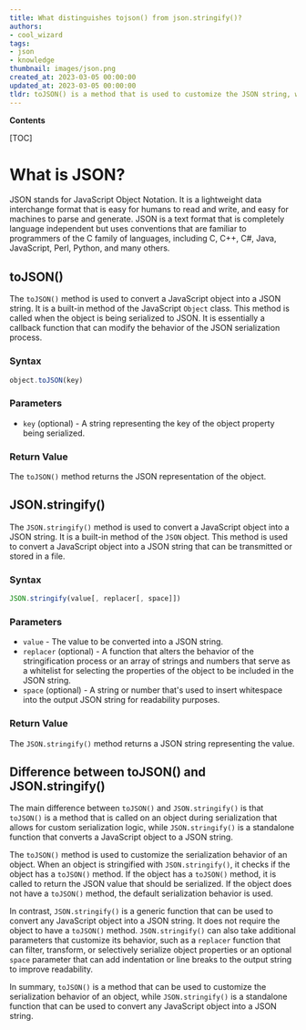 ```yaml
---
title: What distinguishes tojson() from json.stringify()?
authors:
- cool_wizard
tags:
- json
- knowledge
thumbnail: images/json.png
created_at: 2023-03-05 00:00:00
updated_at: 2023-03-05 00:00:00
tldr: toJSON() is a method that is used to customize the JSON string, while JSON.stringify() is a method that converts an object or value to a JSON string.
---
```


**Contents**

[TOC]

# What is JSON?
JSON stands for JavaScript Object Notation. It is a lightweight data interchange format that is easy for humans to read and write, and easy for machines to parse and generate. JSON is a text format that is completely language independent but uses conventions that are familiar to programmers of the C family of languages, including C, C++, C#, Java, JavaScript, Perl, Python, and many others.

## toJSON()
The `toJSON()` method is used to convert a JavaScript object into a JSON string. It is a built-in method of the JavaScript `Object` class. This method is called when the object is being serialized to JSON. It is essentially a callback function that can modify the behavior of the JSON serialization process.

### Syntax
```javascript
object.toJSON(key)
```

### Parameters
- `key` (optional) - A string representing the key of the object property being serialized.

### Return Value
The `toJSON()` method returns the JSON representation of the object.

## JSON.stringify()
The `JSON.stringify()` method is used to convert a JavaScript object into a JSON string. It is a built-in method of the `JSON` object. This method is used to convert a JavaScript object into a JSON string that can be transmitted or stored in a file.

### Syntax
```javascript
JSON.stringify(value[, replacer[, space]])
```

### Parameters
- `value` - The value to be converted into a JSON string.
- `replacer` (optional) - A function that alters the behavior of the stringification process or an array of strings and numbers that serve as a whitelist for selecting the properties of the object to be included in the JSON string.
- `space` (optional) - A string or number that's used to insert whitespace into the output JSON string for readability purposes.

### Return Value
The `JSON.stringify()` method returns a JSON string representing the value. 

## Difference between toJSON() and JSON.stringify()
The main difference between `toJSON()` and `JSON.stringify()` is that `toJSON()` is a method that is called on an object during serialization that allows for custom serialization logic, while `JSON.stringify()` is a standalone function that converts a JavaScript object to a JSON string.

The `toJSON()` method is used to customize the serialization behavior of an object. When an object is stringified with `JSON.stringify()`, it checks if the object has a `toJSON()` method. If the object has a `toJSON()` method, it is called to return the JSON value that should be serialized. If the object does not have a `toJSON()` method, the default serialization behavior is used.

In contrast, `JSON.stringify()` is a generic function that can be used to convert any JavaScript object into a JSON string. It does not require the object to have a `toJSON()` method. `JSON.stringify()` can also take additional parameters that customize its behavior, such as a `replacer` function that can filter, transform, or selectively serialize object properties or an optional `space` parameter that can add indentation or line breaks to the output string to improve readability. 

In summary, `toJSON()` is a method that can be used to customize the serialization behavior of an object, while `JSON.stringify()` is a standalone function that can be used to convert any JavaScript object into a JSON string.
